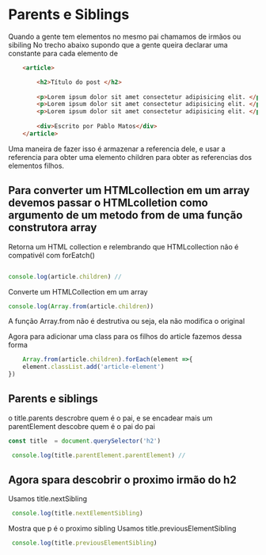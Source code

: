 # Parents e Siblings
Quando a gente tem elementos no mesmo pai chamamos de irmãos ou sibiling
No trecho abaixo supondo que a gente queira declarar uma constante para cada elemento de  <article>  
```html
    <article>

        <h2>Título do post </h2>
        
        <p>Lorem ipsum dolor sit amet consectetur adipisicing elit. </p>
        <p>Lorem ipsum dolor sit amet consectetur adipisicing elit. </p>
        <p>Lorem ipsum dolor sit amet consectetur adipisicing elit. </p>
    
        <div>Escrito por Pablo Matos</div>
    </article>
```
Uma maneira de fazer isso é armazenar a referencia dele, e usar a referencia para obter uma elemento children para obter as referencias dos elementos filhos.

## Para converter um HTMLcollection em um array devemos passar o HTMLcolletion como argumento de um metodo from de uma função construtora array
Retorna um HTML collection e relembrando que HTMLcollection não é compativél com forEatch()
```js

console.log(article.children) //
```
Converte um HTMLCollection em um array 
```js
console.log(Array.from(article.children))
```
A função Array.from não é destrutiva ou seja, ela não modifica o original

Agora para adicionar uma class para os filhos do article fazemos dessa forma
```js
    Array.from(article.children).forEach(element =>{
    element.classList.add('article-element')
})
```
## Parents e siblings
o title.parents descrobre quem é o pai, e se encadear mais um parentElement descobre quem é o pai do pai
```js 
const title  = document.querySelector('h2')

 console.log(title.parentElement.parentElement) // 
```
 ## Agora spara descobrir o proximo irmão do h2
 Usamos title.nextSibling
```js 
 console.log(title.nextElementSibling)
```
 Mostra que p é o proximo sibling
Usamos title.previousElementSibling
```js
 console.log(title.previousElementSibling)
```